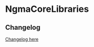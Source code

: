 # NgmaCoreLibraries

## Changelog
[Changelog here](https://github.com/fonzy85vr/ngma-core-libraries/blob/develop/CHANGELOG.md)
